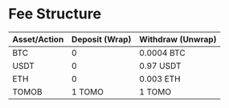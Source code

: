 # Fee Structure

|  Asset/Action | Deposit \(Wrap\) | Withdraw \(Unwrap\) |
| :--- | :--- | :--- |
| BTC | 0 | 0.0004 BTC |
| USDT | 0 | 0.97 USDT |
| ETH | 0 | 0.003 ETH |
| TOMOB | 1 TOMO | 1 TOMO |



